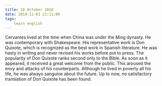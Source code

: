 ```yaml
---
title: 18 October 2018
date: 2019-11-03 21:11:00
tags:
    learn english
---
```


Cervantes lived at the time when China was under the Ming dynasty. He was contemporary with Shakespeare. His representative work is Don Quixote, which is recognized as the best work in Spanish literature. He was hasty in writing and never revised his works before put to press. The popularity of Don Quixote ranks second only to the Bible. As soon as it appeared, it received a great welcome from the public. This aroused the envy and attacks of his counterparts. Although he lived in poverty all his life, he was always sanguine about the future. Up to now, no satisfactory translation of Don Quixote has been found. 